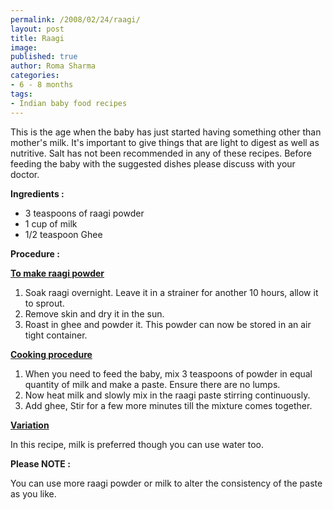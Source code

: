 ```yaml
--- 
permalink: /2008/02/24/raagi/
layout: post
title: Raagi
image: 
published: true
author: Roma Sharma
categories: 
- 6 - 8 months
tags:
- Indian baby food recipes
---
```

This is the age when the baby has just started having something other than mother's milk. It's important to give things that are light to digest as well as nutritive. Salt has not been recommended in any of these recipes. Before feeding the baby with the suggested dishes please discuss with your doctor.

<strong>Ingredients :</strong>
<ul>
	<li>3 teaspoons of raagi powder</li>
	<li>1 cup of milk</li>
	<li>1/2 teaspoon Ghee</li>
</ul>
<strong>Procedure :</strong>

<span style="text-decoration:underline;"><strong>To make raagi powder</strong></span>
<ol>
	<li>Soak raagi overnight. Leave it in a strainer for another 10 hours, allow it to sprout.</li>
	<li>Remove skin and dry it in the sun.</li>
	<li>Roast in ghee and powder it. This powder can now be stored in an air tight container.</li>
</ol>
<span style="text-decoration:underline;"><strong>Cooking procedure</strong></span>
<ol>
	<li>When you need to feed the baby, mix 3 teaspoons of powder in equal quantity of milk and make a paste. Ensure there are no lumps.</li>
	<li>Now heat milk and slowly mix in the raagi paste stirring continuously.</li>
	<li>Add ghee, Stir for a few more minutes till the mixture comes together.</li>
</ol>
<span style="text-decoration:underline;"><strong>Variation</strong></span>

In this recipe, milk is preferred though you can use water too.

<strong>Please NOTE :</strong>

You can use more raagi powder or milk to alter the consistency of the paste as you like.
